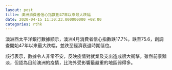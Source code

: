 ```yaml
---
layout: post
title: 澳洲消費者信心指數創47年以來最大跌幅
date: 2020-04-15 11:30:23.000000000 +08:00
categories: rthk
---
```


澳洲西太平洋銀行數據顯示，澳洲4月消費者信心指數跌17.7%，跌至75.6，創調查開始47年以來最大跌幅，並跌至經濟衰退時期低位。

該行表示，數據令人非常不安，反映疫情對就業及支出造成很大衝擊。雖然前景黯淡，但認為目前澳洲的疫情，比海外受影響最嚴重的地區弱得多。
